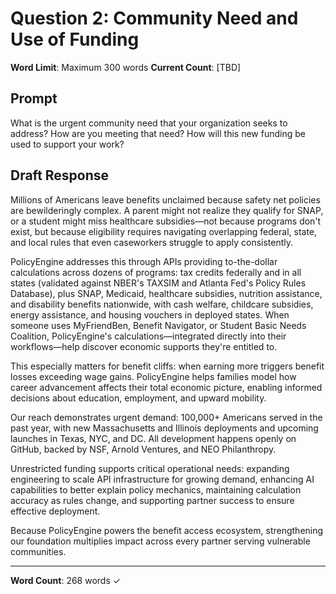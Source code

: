 # Question 2: Community Need and Use of Funding

**Word Limit**: Maximum 300 words
**Current Count**: [TBD]

## Prompt
What is the urgent community need that your organization seeks to address? How are you meeting that need? How will this new funding be used to support your work?

## Draft Response

Millions of Americans leave benefits unclaimed because safety net policies are bewilderingly complex. A parent might not realize they qualify for SNAP, or a student might miss healthcare subsidies—not because programs don't exist, but because eligibility requires navigating overlapping federal, state, and local rules that even caseworkers struggle to apply consistently.

PolicyEngine addresses this through APIs providing to-the-dollar calculations across dozens of programs: tax credits federally and in all states (validated against NBER's TAXSIM and Atlanta Fed's Policy Rules Database), plus SNAP, Medicaid, healthcare subsidies, nutrition assistance, and disability benefits nationwide, with cash welfare, childcare subsidies, energy assistance, and housing vouchers in deployed states. When someone uses MyFriendBen, Benefit Navigator, or Student Basic Needs Coalition, PolicyEngine's calculations—integrated directly into their workflows—help discover economic supports they're entitled to.

This especially matters for benefit cliffs: when earning more triggers benefit losses exceeding wage gains. PolicyEngine helps families model how career advancement affects their total economic picture, enabling informed decisions about education, employment, and upward mobility.

Our reach demonstrates urgent demand: 100,000+ Americans served in the past year, with new Massachusetts and Illinois deployments and upcoming launches in Texas, NYC, and DC. All development happens openly on GitHub, backed by NSF, Arnold Ventures, and NEO Philanthropy.

Unrestricted funding supports critical operational needs: expanding engineering to scale API infrastructure for growing demand, enhancing AI capabilities to better explain policy mechanics, maintaining calculation accuracy as rules change, and supporting partner success to ensure effective deployment.

Because PolicyEngine powers the benefit access ecosystem, strengthening our foundation multiplies impact across every partner serving vulnerable communities.

---

**Word Count**: 268 words ✓
